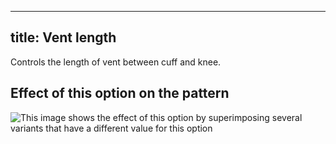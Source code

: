***

## title: Vent length

Controls the length of vent between cuff and knee.

## Effect of this option on the pattern

![This image shows the effect of this option by superimposing several variants that have a different value for this option](cornelius\_ventlength\_sample.svg "Effect of this option on the pattern")
